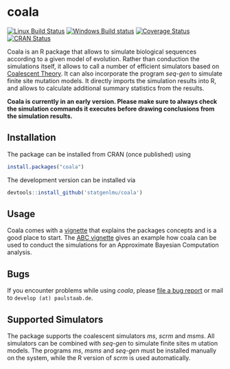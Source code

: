 coala
=====

[![Linux Build Status](https://travis-ci.org/statgenlmu/coala.png?branch=master)](https://travis-ci.org/statgenlmu/coala) 
[![Windows Build status](https://ci.appveyor.com/api/projects/status/uoduv0q64ddnqfva/branch/master?svg=true)](https://ci.appveyor.com/project/paulstaab/coala-02w83/branch/master)
[![Coverage Status](https://coveralls.io/repos/statgenlmu/coala/badge.svg?branch=master)](https://coveralls.io/r/statgenlmu/coala)
[![CRAN Status](http://www.r-pkg.org/badges/version/coala)](http://cran.r-project.org/web/packages/coala)

Coala is an R package that allows to simulate biological sequences according
to a given model of evolution.  Rather than conduction the simulations itself,
it allows to call a number of efficient simulators based on
[Coalescent Theory](https://en.wikipedia.org/wiki/Coalescent_theory). 
It can also incorporate the program _seq-gen_ to simulate finite site mutation 
models. It directly imports the simulation results into R, and allows to
calculate additional summary statistics from the results.

__Coala is currently in an early version. Please make sure to always
check the simulation commands it executes before drawing conclusions
from the simulation results.__


Installation
------------

The package can be installed from CRAN (once published) using

```R
install.packages("coala")
```

The development version can be installed via

```R
devtools::install_github('statgenlmu/coala')
```


Usage
-----
Coala comes with a [vignette](http://rpubs.com/paulstaab/coala-introduction)
that explains the packages concepts and is a good place to start.
The [ABC vignette](http://rpubs.com/paulstaab/coala-abc) gives an example
how coala can be used to conduct the simulations for an Approximate Bayesian
Computation analysis.


Bugs
----
If you encounter problems while using _coala_, please 
[file a bug report](https://github.com/statgenlmu/coala/issues) or mail to
`develop (at) paulstaab.de`.



Supported Simulators
--------------------
The package supports the coalescent simulators _ms_, _scrm_ and _msms_.
All simulators can be combined with _seq-gen_ to simulate finite sites m
utation models. The programs _ms_, _msms_ and _seq-gen_ must be installed 
manually on the system, while the R version of _scrm_ is used automatically.



